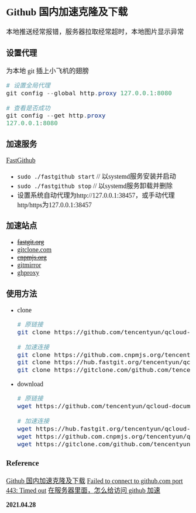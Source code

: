 <font size=4 face='楷体'>

## Github 国内加速克隆及下载

本地推送经常报错，服务器拉取经常超时，本地图片显示异常

### 设置代理

为本地 git 插上小飞机的翅膀

```powershell
# 设置全局代理
git config --global http.proxy 127.0.0.1:8080

# 查看是否成功
git config --get http.proxy
127.0.0.1:8080
```

### 加速服务

[FastGithub](https://github.com/dotnetcore/FastGithub)
- `sudo ./fastgithub start` // 以systemd服务安装并启动
- `sudo ./fastgithub stop` // 以systemd服务卸载并删除
- 设置系统自动代理为http://127.0.0.1:38457，或手动代理http/https为127.0.0.1:38457

### 加速站点

- ~~[fastgit.org](https://doc.fastgit.org/)~~
- [gitclone.com](https://gitclone.com/)
- ~~[cnpmjs.org](https://github.com.cnpmjs.org/)~~
- [gitmirror](https://gitmirror.com/)
- [ghproxy](https://ghproxy.com/)

### 使用方法

- clone

  ```bash
  # 原链接
  git clone https://github.com/tencentyun/qcloud-documents.git

  # 加速连接
  git clone https://github.com.cnpmjs.org/tencentyun/qcloud-documents.git
  git clone https://hub.fastgit.org/tencentyun/qcloud-documents.git
  git clone https://gitclone.com/github.com/tencentyun/qcloud-documents.git
  ```

- download

  ```bash
  # 原链接
  wget https://github.com/tencentyun/qcloud-documents/archive/master.zip

  # 加速连接
  wget https://hub.fastgit.org/tencentyun/qcloud-documents/archive/master.zip
  wget https://github.com.cnpmjs.org/tencentyun/qcloud-documents/archive/master.zip
  wget https://gitclone.com/github.com/tencentyun/qcloud-documents/archive/master.zip
  ```

### Reference

[Github 国内加速克隆及下载](https://cloud.tencent.com/developer/article/1744627)
[Failed to connect to github.com port 443: Timed out](https://www.cnblogs.com/cbugs/p/12257443.html)
[在服务器里面，怎么给访问 github 加速](https://www.v2ex.com/t/728625)

**2021.04.28**
